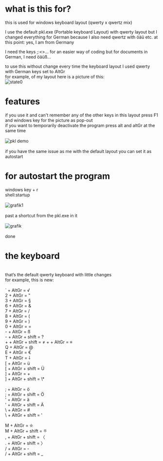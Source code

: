 # what is this for?

this is used for windows keyboard layout (qwerty x qwertz mix)<br>

I use the default pkl.exe (Portable keyboard Layout) with qwerty layout but I changed everything for German because I also need qwertz with öäü etc. 
at this point: yes, I am from Germany<br>

I need the keys ;:<>... for an easier way of coding
but for documents in German, I need öäüß... <br>

to use this without change every time the keyboard layout I used qwerty with German keys set to AltGr<br>
for example, of my layout here is a picture of this:<br>
![state0](https://user-images.githubusercontent.com/63209264/175241202-80e0621d-d001-4198-a412-491d27179460.png) 
<br>



# features
if you use it and can't remember any of the other keys in this layout press F1 and windows key for the picture as pop-out<br>
if you want to temporarily deactivate the program press alt and altGr at the same time<br><br>
![pkl demo](https://user-images.githubusercontent.com/63209264/175245442-a50cde1e-1e1e-41e5-aea2-7aefb785c9b4.png)<br>
<br>
if you have the same issue as me with the default layout you can set it as autostart<br>







# for autostart the program
windows key + r<br>
shell:startup<br><br>
![grafik1](https://user-images.githubusercontent.com/63209264/175245657-97c04510-5724-4dde-9f64-172029718ccf.png)
<br><br>
past a shortcut from the pkl.exe in it<br><br>
![grafik](https://user-images.githubusercontent.com/63209264/175245859-479f0de3-bdb3-435d-92c8-1007d0920cf6.png)
<br><br>
done<br>





# the keyboard

<br>
that’s the default qwerty keyboard with little changes<br>
for example, this is new:<br>
<br>
` + AltGr = √ <br> 
2 + AltGr = "<br>
3 + AltGr = §<br>
6 + AltGr = &<br>
7 + AltGr = /<br>
8 + AltGr = (<br>
9 + AltGr = )<br>
0 + AltGr = =<br>
- + AltGr = ß<br>
- + AltGr + shift = ?<br>
+ + AltGr + shift = ≠
+ + AltGr = ≡

<br>
Q + AltGr = @<br>
E + AltGr = €<br>
T + AltGr = ⸸<br>
[ + AltGr = ü<br>
[ + AltGr + shift = Ü<br>
] + AltGr = +<br>
] + AltGr + shift = \*<br>
<br>
; + AltGr = ö<br>
; + AltGr + shift = Ö<br>
' + AltGr = ä<br>
' + AltGr + shift = Ä<br>
\ + AltGr = #<br>
\ + AltGr + shift = '<br>
<br>
M + AltGr = ⛤<br>
M + AltGr + shift = ⛧ <br>
, + AltGr + shift = 〈<br>
. + AltGr + shift = 〉<br>
/ + AltGr = -<br>
/ + AltGr + shift = _<br>

